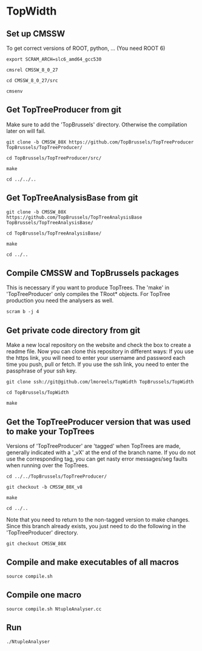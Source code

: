 # TopWidth

## Set up CMSSW

To get correct versions of ROOT, python, ... (You need ROOT 6)

~~~
export SCRAM_ARCH=slc6_amd64_gcc530

cmsrel CMSSW_8_0_27

cd CMSSW_8_0_27/src

cmsenv
~~~

## Get TopTreeProducer from git

Make sure to add the 'TopBrussels' directory. Otherwise the compilation later on will fail.

~~~
git clone -b CMSSW_80X https://github.com/TopBrussels/TopTreeProducer TopBrussels/TopTreeProducer/

cd TopBrussels/TopTreeProducer/src/

make

cd ../../..
~~~

## Get TopTreeAnalysisBase from git

~~~
git clone -b CMSSW_80X https://github.com/TopBrussels/TopTreeAnalysisBase TopBrussels/TopTreeAnalysisBase/

cd TopBrussels/TopTreeAnalysisBase/

make

cd ../..
~~~

## Compile CMSSW and TopBrussels packages

This is necessary if you want to produce TopTrees. The 'make' in 'TopTreeProducer' only compiles the TRoot* objects. For TopTree production you need the analysers as well.

~~~
scram b -j 4
~~~

## Get private code directory from git

Make a new local repository on the website and check the box to create a readme file.
Now you can clone this repository in different ways:
If you use the https link, you will need to enter your username and password each time you push, pull or fetch.
If you use the ssh link, you need to enter the passphrase of your ssh key.

~~~
git clone ssh://git@github.com/lmoreels/TopWidth TopBrussels/TopWidth

cd TopBrussels/TopWidth

make
~~~


## Get the TopTreeProducer version that was used to make your TopTrees

Versions of 'TopTreeProducer' are 'tagged' when TopTrees are made, generally indicated with a '_vX' at the end of the branch name. If you do not use the corresponding tag, you can get nasty error messages/seg faults when running over the TopTrees.

~~~
cd ../../TopBrussels/TopTreeProducer/

git checkout -b CMSSW_80X_v8

make

cd ../..
~~~

Note that you need to return to the non-tagged version to make changes. Since this branch already exists, you just need to do the following in the 'TopTreeProducer' directory.

~~~
git checkout CMSSW_80X
~~~


## Compile and make executables of all macros

~~~
source compile.sh
~~~

## Compile one macro

~~~
source compile.sh NtupleAnalyser.cc
~~~

## Run

~~~
./NtupleAnalyser
~~~
